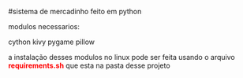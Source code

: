 #sistema de mercadinho feito em python

modulos necessarios:

cython
kivy 
pygame
pillow

a instalação desses modulos no linux pode ser feita 
usando o arquivo <strong style="color: red;"> requirements.sh</strong> que esta na pasta desse projeto